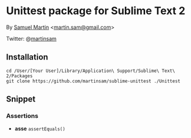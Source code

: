 # Unittest package for Sublime Text 2


By [Samuel Martin](http://blog.creaone.fr) <<martin.sam@gmail.com>>

Twitter: @[martinsam](http://twitter.com/martinsam)

## Installation

	cd /User/[Your User]/Library/Application\ Support/Sublime\ Text\ 2/Packages
	git clone https://github.com/martinsam/sublime-unittest ./Unittest

## Snippet

### Assertions

- **asse** `assertEquals()`